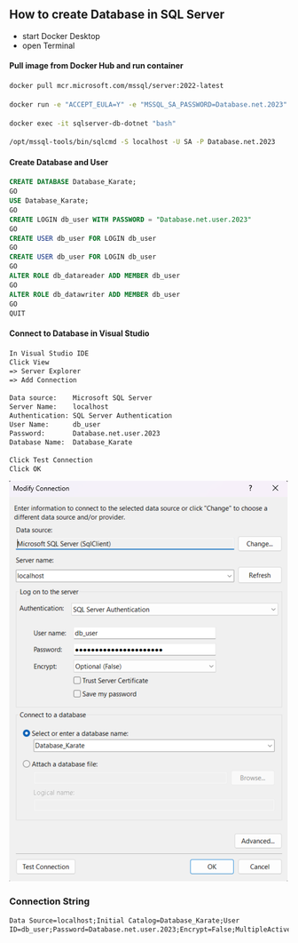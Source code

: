﻿## How to create Database in SQL Server

- start Docker Desktop
- open Terminal

#### Pull image from Docker Hub and run container
```bash
docker pull mcr.microsoft.com/mssql/server:2022-latest

docker run -e "ACCEPT_EULA=Y" -e "MSSQL_SA_PASSWORD=Database.net.2023" -p 1433:1433 --name sqlserver-db-dotnet --hostname dotnet -d  mcr.microsoft.com/mssql/server:2022-latest

docker exec -it sqlserver-db-dotnet "bash"

/opt/mssql-tools/bin/sqlcmd -S localhost -U SA -P Database.net.2023
```
#### Create Database and User
```sql
CREATE DATABASE Database_Karate;
GO
USE Database_Karate;
GO
CREATE LOGIN db_user WITH PASSWORD = "Database.net.user.2023"
GO
CREATE USER db_user FOR LOGIN db_user
GO
CREATE USER db_user FOR LOGIN db_user
GO
ALTER ROLE db_datareader ADD MEMBER db_user
GO
ALTER ROLE db_datawriter ADD MEMBER db_user
GO
QUIT
```
#### Connect to Database in Visual Studio
```
In Visual Studio IDE
Click View 
=> Server Explorer 
=> Add Connection 

Data source:    Microsoft SQL Server 
Server Name:    localhost
Authentication: SQL Server Authentication
User Name:      db_user
Password:       Database.net.user.2023
Database Name:  Database_Karate

Click Test Connection
Click OK
```

![image](documentation/images/connection-db.png)

### Connection String
```
Data Source=localhost;Initial Catalog=Database_Karate;User ID=db_user;Password=Database.net.user.2023;Encrypt=False;MultipleActiveResultSets=True;TrustServerCertificate=True"
```